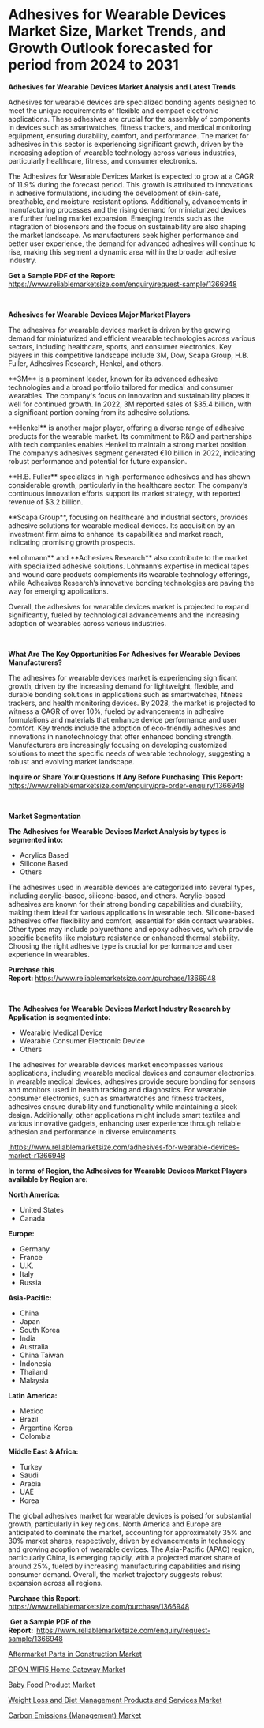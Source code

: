 <p><h1>Adhesives for Wearable Devices Market Size, Market Trends, and Growth Outlook forecasted for period from 2024 to 2031</h1></p><p><strong>Adhesives for Wearable Devices Market Analysis and Latest Trends</strong></p>
<p><p>Adhesives for wearable devices are specialized bonding agents designed to meet the unique requirements of flexible and compact electronic applications. These adhesives are crucial for the assembly of components in devices such as smartwatches, fitness trackers, and medical monitoring equipment, ensuring durability, comfort, and performance. The market for adhesives in this sector is experiencing significant growth, driven by the increasing adoption of wearable technology across various industries, particularly healthcare, fitness, and consumer electronics.</p><p>The Adhesives for Wearable Devices Market is expected to grow at a CAGR of 11.9% during the forecast period. This growth is attributed to innovations in adhesive formulations, including the development of skin-safe, breathable, and moisture-resistant options. Additionally, advancements in manufacturing processes and the rising demand for miniaturized devices are further fueling market expansion. Emerging trends such as the integration of biosensors and the focus on sustainability are also shaping the market landscape. As manufacturers seek higher performance and better user experience, the demand for advanced adhesives will continue to rise, making this segment a dynamic area within the broader adhesive industry.</p></p>
<p><strong>Get a Sample PDF of the Report:&nbsp;</strong> <a href="https://www.reliablemarketsize.com/enquiry/request-sample/1366948?utm_campaign=1293&utm_medium=2&utm_source=Github&utm_content=ia&utm_term=11102024&utm_id=adhesives-for-wearable-devices">https://www.reliablemarketsize.com/enquiry/request-sample/1366948</a></p>
<p>&nbsp;</p>
<p><strong>Adhesives for Wearable Devices Major Market Players</strong></p>
<p><p>The adhesives for wearable devices market is driven by the growing demand for miniaturized and efficient wearable technologies across various sectors, including healthcare, sports, and consumer electronics. Key players in this competitive landscape include 3M, Dow, Scapa Group, H.B. Fuller, Adhesives Research, Henkel, and others.</p><p>**3M** is a prominent leader, known for its advanced adhesive technologies and a broad portfolio tailored for medical and consumer wearables. The company's focus on innovation and sustainability places it well for continued growth. In 2022, 3M reported sales of $35.4 billion, with a significant portion coming from its adhesive solutions.</p><p>**Henkel** is another major player, offering a diverse range of adhesive products for the wearable market. Its commitment to R&D and partnerships with tech companies enables Henkel to maintain a strong market position. The company’s adhesives segment generated €10 billion in 2022, indicating robust performance and potential for future expansion.</p><p>**H.B. Fuller** specializes in high-performance adhesives and has shown considerable growth, particularly in the healthcare sector. The company’s continuous innovation efforts support its market strategy, with reported revenue of $3.2 billion.</p><p>**Scapa Group**, focusing on healthcare and industrial sectors, provides adhesive solutions for wearable medical devices. Its acquisition by an investment firm aims to enhance its capabilities and market reach, indicating promising growth prospects.</p><p>**Lohmann** and **Adhesives Research** also contribute to the market with specialized adhesive solutions. Lohmann’s expertise in medical tapes and wound care products complements its wearable technology offerings, while Adhesives Research’s innovative bonding technologies are paving the way for emerging applications.</p><p>Overall, the adhesives for wearable devices market is projected to expand significantly, fueled by technological advancements and the increasing adoption of wearables across various industries.</p></p>
<p>&nbsp;</p>
<p><strong>What Are The Key Opportunities For Adhesives for Wearable Devices Manufacturers?</strong></p>
<p><p>The adhesives for wearable devices market is experiencing significant growth, driven by the increasing demand for lightweight, flexible, and durable bonding solutions in applications such as smartwatches, fitness trackers, and health monitoring devices. By 2028, the market is projected to witness a CAGR of over 10%, fueled by advancements in adhesive formulations and materials that enhance device performance and user comfort. Key trends include the adoption of eco-friendly adhesives and innovations in nanotechnology that offer enhanced bonding strength. Manufacturers are increasingly focusing on developing customized solutions to meet the specific needs of wearable technology, suggesting a robust and evolving market landscape.</p></p>
<p><strong>Inquire or Share Your Questions If Any Before Purchasing This Report:</strong> <a href="https://www.reliablemarketsize.com/enquiry/pre-order-enquiry/1366948?utm_campaign=1293&utm_medium=2&utm_source=Github&utm_content=ia&utm_term=11102024&utm_id=adhesives-for-wearable-devices">https://www.reliablemarketsize.com/enquiry/pre-order-enquiry/1366948</a></p>
<p>&nbsp;</p>
<p><strong>Market Segmentation</strong></p>
<p><strong>The Adhesives for Wearable Devices Market Analysis by types is segmented into:</strong></p>
<p><ul><li>Acrylics Based</li><li>Silicone Based</li><li>Others</li></ul></p>
<p><p>The adhesives used in wearable devices are categorized into several types, including acrylic-based, silicone-based, and others. Acrylic-based adhesives are known for their strong bonding capabilities and durability, making them ideal for various applications in wearable tech. Silicone-based adhesives offer flexibility and comfort, essential for skin contact wearables. Other types may include polyurethane and epoxy adhesives, which provide specific benefits like moisture resistance or enhanced thermal stability. Choosing the right adhesive type is crucial for performance and user experience in wearables.</p></p>
<p><strong>Purchase this Report:&nbsp;</strong><a href="https://www.reliablemarketsize.com/purchase/1366948?utm_campaign=1293&utm_medium=2&utm_source=Github&utm_content=ia&utm_term=11102024&utm_id=adhesives-for-wearable-devices">https://www.reliablemarketsize.com/purchase/1366948</a></p>
<p>&nbsp;</p>
<p><strong>The Adhesives for Wearable Devices Market Industry Research by Application is segmented into:</strong></p>
<p><ul><li>Wearable Medical Device</li><li>Wearable Consumer Electronic Device</li><li>Others</li></ul></p>
<p><p>The adhesives for wearable devices market encompasses various applications, including wearable medical devices and consumer electronics. In wearable medical devices, adhesives provide secure bonding for sensors and monitors used in health tracking and diagnostics. For wearable consumer electronics, such as smartwatches and fitness trackers, adhesives ensure durability and functionality while maintaining a sleek design. Additionally, other applications might include smart textiles and various innovative gadgets, enhancing user experience through reliable adhesion and performance in diverse environments.</p></p>
<p><a href="https://www.reliablemarketsize.com/adhesives-for-wearable-devices-market-r1366948?utm_campaign=1293&utm_medium=2&utm_source=Github&utm_content=ia&utm_term=11102024&utm_id=adhesives-for-wearable-devices">&nbsp;https://www.reliablemarketsize.com/adhesives-for-wearable-devices-market-r1366948</a></p>
<p><strong>In terms of Region, the Adhesives for Wearable Devices Market Players available by Region are:</strong></p>
<p>
    <p> <strong> North America: </strong>
        <ul>
            <li>United States</li>
            <li>Canada</li>
        </ul>
        </p> 
    <p> <strong> Europe: </strong>
        <ul>
            <li>Germany</li>
            <li>France</li>
            <li>U.K.</li>
            <li>Italy</li>
            <li>Russia</li>
        </ul>
        </p> 
    <p> <strong> Asia-Pacific: </strong>
        <ul>
            <li>China</li>
            <li>Japan</li>
            <li>South Korea</li>
            <li>India</li>
            <li>Australia</li>
            <li>China Taiwan</li>
            <li>Indonesia</li>
            <li>Thailand</li>
            <li>Malaysia</li>
        </ul>
        </p> 
    <p> <strong> Latin America: </strong>
        <ul>
            <li>Mexico</li>
            <li>Brazil</li>
            <li>Argentina Korea</li>
            <li>Colombia</li>
        </ul>
        </p> 
    <p> <strong> Middle East & Africa: </strong>
        <ul>
            <li>Turkey</li>
            <li>Saudi</li>
            <li>Arabia</li>
            <li>UAE</li>
            <li>Korea</li>
        </ul>
    </p>
    </p>
<p><p>The global adhesives market for wearable devices is poised for substantial growth, particularly in key regions. North America and Europe are anticipated to dominate the market, accounting for approximately 35% and 30% market shares, respectively, driven by advancements in technology and growing adoption of wearable devices. The Asia-Pacific (APAC) region, particularly China, is emerging rapidly, with a projected market share of around 25%, fueled by increasing manufacturing capabilities and rising consumer demand. Overall, the market trajectory suggests robust expansion across all regions.</p></p>
<p><strong>Purchase this Report: </strong><a href="https://www.reliablemarketsize.com/purchase/1366948?utm_campaign=1293&utm_medium=2&utm_source=Github&utm_content=ia&utm_term=11102024&utm_id=adhesives-for-wearable-devices">https://www.reliablemarketsize.com/purchase/1366948</a></p>
<p>&nbsp;<strong>Get a Sample PDF of the Report:&nbsp;&nbsp;</strong><a href="https://www.reliablemarketsize.com/enquiry/request-sample/1366948?utm_campaign=1293&utm_medium=2&utm_source=Github&utm_content=ia&utm_term=11102024&utm_id=adhesives-for-wearable-devices">https://www.reliablemarketsize.com/enquiry/request-sample/1366948</a></p>
<p><strong></strong></p>
<p><p><a href="https://www.linkedin.com/pulse/what-driving-global-aftermarket-parts-construction-market-ktwve?utm_campaign=1293&utm_medium=2&utm_source=Github&utm_content=ia&utm_term=11102024&utm_id=adhesives-for-wearable-devices">Aftermarket Parts in Construction Market</a></p><p><a href="https://issuu.com/reportprime-2/docs/gpon-wifi5-home-gateway-market-size_9fe9acf1acb5ab?utm_campaign=1293&utm_medium=2&utm_source=Github&utm_content=ia&utm_term=11102024&utm_id=adhesives-for-wearable-devices">GPON WIFI5 Home Gateway Market</a></p><p><a href="https://www.linkedin.com/pulse/baby-food-product-market-essentials-key-players-demand-drivers-mlscf?utm_campaign=1293&utm_medium=2&utm_source=Github&utm_content=ia&utm_term=11102024&utm_id=adhesives-for-wearable-devices">Baby Food Product Market</a></p><p><a href="https://www.linkedin.com/pulse/global-weight-loss-diet-management-products-services-market-brtae?utm_campaign=1293&utm_medium=2&utm_source=Github&utm_content=ia&utm_term=11102024&utm_id=adhesives-for-wearable-devices">Weight Loss and Diet Management Products and Services Market</a></p><p><a href="https://www.linkedin.com/pulse/what-growth-drivers-carbon-emissions-management-market-comprehensive-csm2e?utm_campaign=1293&utm_medium=2&utm_source=Github&utm_content=ia&utm_term=11102024&utm_id=adhesives-for-wearable-devices">Carbon Emissions (Management) Market</a></p></p>